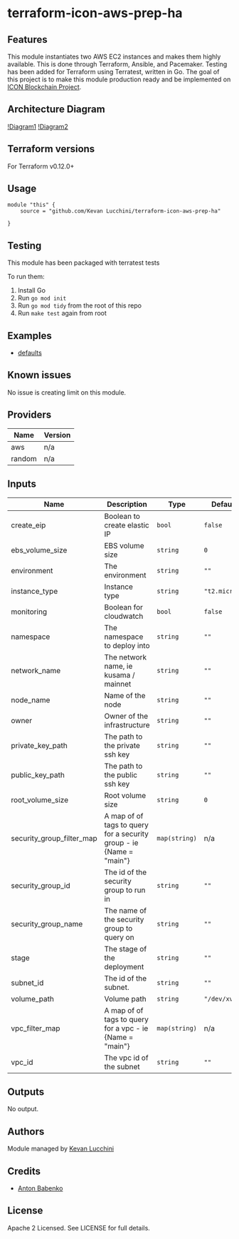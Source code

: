 # terraform-icon-aws-prep-ha

## Features

This module instantiates two AWS EC2 instances and makes them highly available. This is done through Terraform, Ansible, and Pacemaker. Testing has been added for Terraform using Terratest, written in Go. The goal of this project is to make this module production ready and be implemented on [ICON Blockchain Project](https://icon.foundation).

## Architecture Diagram
[!Diagram1](https://github.com/kevanlucc/terraform-icon-aws-prep-ha/blob/master/terraform-icon-aws-prep-ha/images/BlankDiagram.png)
[!Diagram2](https://github.com/kevanlucc/terraform-icon-aws-prep-ha/blob/master/terraform-icon-aws-prep-ha/images/BlankDiagram2.png)
## Terraform versions

For Terraform v0.12.0+

## Usage

```
module "this" {
    source = "github.com/Kevan Lucchini/terraform-icon-aws-prep-ha"

}
```
## Testing
This module has been packaged with terratest tests

To run them:

1. Install Go 
2. Run `go mod init` 
3. Run `go mod tidy` from the root of this repo 
4. Run `make test` again from root 

## Examples

- [defaults](https://github.com/KevanLucchini/terraform-icon-aws-prep-ha/tree/master/examples/defaults)

## Known issues
No issue is creating limit on this module.

<!-- BEGINNING OF PRE-COMMIT-TERRAFORM DOCS HOOK -->
## Providers

| Name | Version |
|------|---------|
| aws | n/a |
| random | n/a |

## Inputs

| Name | Description | Type | Default | Required |
|------|-------------|------|---------|:-----:|
| create\_eip | Boolean to create elastic IP | `bool` | `false` | no |
| ebs\_volume\_size | EBS volume size | `string` | `0` | no |
| environment | The environment | `string` | `""` | no |
| instance\_type | Instance type | `string` | `"t2.micro"` | no |
| monitoring | Boolean for cloudwatch | `bool` | `false` | no |
| namespace | The namespace to deploy into | `string` | `""` | no |
| network\_name | The network name, ie kusama / mainnet | `string` | `""` | no |
| node\_name | Name of the node | `string` | `""` | no |
| owner | Owner of the infrastructure | `string` | `""` | no |
| private\_key\_path | The path to the private ssh key | `string` | `""` | no |
| public\_key\_path | The path to the public ssh key | `string` | `""` | no |
| root\_volume\_size | Root volume size | `string` | `0` | no |
| security\_group\_filter\_map | A map of of tags to query for a security group - ie {Name = "main"} | `map(string)` | n/a | yes |
| security\_group\_id | The id of the security group to run in | `string` | `""` | no |
| security\_group\_name | The name of the security group to query on | `string` | `""` | no |
| stage | The stage of the deployment | `string` | `""` | no |
| subnet\_id | The id of the subnet. | `string` | `""` | no |
| volume\_path | Volume path | `string` | `"/dev/xvdf"` | no |
| vpc\_filter\_map | A map of of tags to query for a vpc - ie {Name = "main"} | `map(string)` | n/a | yes |
| vpc\_id | The vpc id of the subnet | `string` | `""` | no |

## Outputs

No output.

<!-- END OF PRE-COMMIT-TERRAFORM DOCS HOOK -->

## Authors

Module managed by [Kevan Lucchini](https://github.com/KevanLucchini)

## Credits

- [Anton Babenko](https://github.com/antonbabenko)

## License

Apache 2 Licensed. See LICENSE for full details.
